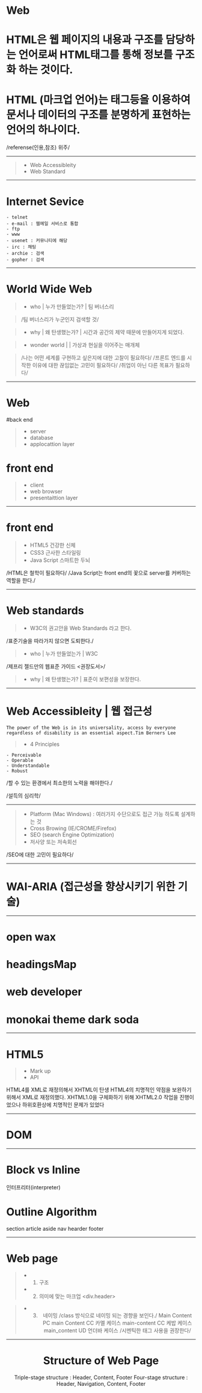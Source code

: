 
# Web
# HTML은 웹 페이지의 내용과 구조를 담당하는  언어로써 HTML태그를 통해 정보를 구조화 하는 것이다.

# HTML (마크업 언어)는 태그등을 이용하여 문서나 데이터의 구조를 분명하게 표현하는 언어의 하나이다.

/referense(인용,참조) 위주/

---


>- Web Accessibleity 
>- Web Standard 

---

# Internet Sevice
	
	- telnet
	- e-mail : 웹메일 서비스로 통합
	- ftp 
	- www 
	- usenet : 커뮤니티에 해당
	- irc : 채팅 
	- archie : 검색
	- gopher : 검색

---

# World Wide Web

>- who | 누가 만들었는가? | 팀 버너스리

>/팀 버너스리가 누군인지 검색할 것/

>- why | 왜 탄생했는가? | 시간과 공간의 제약 때문에 만들어지게 되었다.

>- wonder world |  | 가상과 현실을 이어주는 매개체

>/나는 어떤 세계를 구현하고 싶은지에 대한 고찰이 필요하다/
>/프론트 엔드를 시작한 이유에 대한 끊임없는 고민이 필요하다/
>/취업이 아닌 다른 목표가 필요하다/

---

# Web

#back end

>- server
>- database
>- applocattion layer

# front end
	
>- client 
>- web browser
>- presentaittion layer

---

# front end

>- HTML5 건강한 신체
>- CSS3 근사한 스타일링
>- Java Script 스마트한 두뇌

/HTML은 철학이 필요하다/
/Java Script는 front end의 꽃으로 server를 커버하는 역할을 한다./

---

# Web standards

>- W3C의 권고안을 Web Standards 라고 한다.

/표준기술을 따라가지 않으면 도퇴한다./

>- who | 누가 만들었는가 | W3C

/제프리 젤드만의 웹표준 가이드 <권장도서>/

>- why | 왜 탄생했는가? | 표준이 보편성을 보장한다.

---

# Web Accessibleity | 웹 접근성

	The power of the Web is in its universality, access by everyone regardless of disability is an essential aspect.Tim Berners Lee

>- 4 Principles

	- Perceivable
	- Operable
	- Understandable
	- Robust

/할 수 있는 환경에서 최소한의 노력을 해야한다./

/설득의 심리학/

---
>- Platform (Mac Windows) : 여러가지 수단으로도 접근 가능 하도록 설계하는 것
>- Cross Browing (IE/CROME/Firefox)
>- SEO (search Engine Optimization)
>- 저사양 또는 저속회선

/SEO에 대한 고민이 필요하다/

---

# WAI-ARIA (접근성을 향상시키기 위한 기술)

---

# open wax
# headingsMap
# web developer

# monokai theme dark soda

----

# HTML5 
>- Mark up 
>- API

HTML4를 XML로 재정의해서 XHTML이 탄생
HTML4의 치명적인 약점을 보완하기위해서 XML로 재정의했다.
XHTML1.0을 구체화하기 위해 XHTML2.0 작업을 진행이었으나 하위호환상에 치명적인 문제가 있었다

---

# DOM

---

# Block vs Inline

인터프리터(interpreter)
# Outline Algorithm

section
article
aside
nav
hearder
footer

---

# Web page
>- 1. 구조
>- 2. 의미에 맞는 마크업
<div.header>

<header id = "주민등록번호">
<header class = "이름">

>- 3. 네이밍
 /class 방식으로 네이밍 되는 경향을 보인다./
 Main Content PC
 main Content CC 카멜 케이스
main-content CC 케밥 케이스
main_content UD 언더바 케이스
/시멘틱한 태그 사용을 권장한다/

---
# Structure of Web Page
Triple-stage structure : Header, Content, Footer
Four-stage structure : Header, Navigation, Content, Footer

